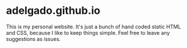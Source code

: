 # adelgado.github.io

This is my personal website. It's just a bunch of hand coded static HTML and CSS, because I like to keep things simple. Feel free to leave any suggestions as issues.
